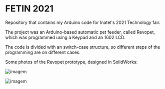 # FETIN 2021
Repository that contains my Arduino code for Inatel's 2021 Technology fair.

The project was an Arduino-based automatic pet feeder, called Revopet, which was programmed using a Keypad and an 1602 LCD.

The code is divided with an switch-case structure, so different steps of the programming are on different cases.

Some photos of the Revopet prototype, designed in SolidWorks:

![imagem](https://i.ibb.co/FBVtkZG/image.png)

![imagem](https://i.ibb.co/f9mrN1Y/image.png)
